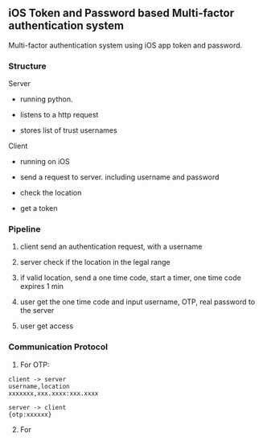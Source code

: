 ## iOS Token and Password based Multi-factor authentication system 

Multi-factor authentication system using iOS app token and password.

### Structure

Server

- running python.

- listens to a http request

- stores list of trust usernames

Client

- running on iOS

- send a request to server. including  username and password

- check the location

- get a token

### Pipeline

1. client send an authentication request, with a username

2. server check if the location in the legal range

3. if valid location, send a one time code, start a timer, one time code expires 1 min

4. user get the one time code and input username, OTP, real password to the server

5. user get access

### Communication Protocol

1. For OTP:


```
client -> server
username,location
xxxxxxx,xxx.xxxx:xxx.xxxx

server -> client
{otp:xxxxxx}

```

2. For 